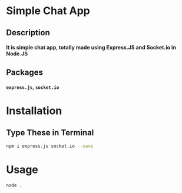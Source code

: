 # Simple Chat App

## Description

#### It is simple chat app, totally made using Express.JS and Socket.io in Node.JS

## Packages

#### `express.js`, `socket.io`

# Installation

## **Type These in Terminal**

```bash
npm i express.js socket.io --save
```

# Usage

```bash
node .
```

